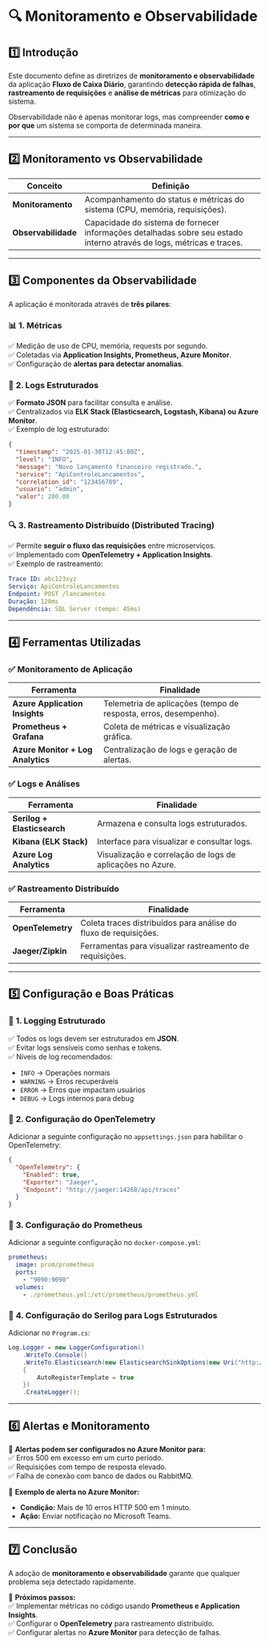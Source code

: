 # 🔍 Monitoramento e Observabilidade

## 1️⃣ Introdução

Este documento define as diretrizes de **monitoramento e observabilidade** da aplicação **Fluxo de Caixa Diário**, garantindo **detecção rápida de falhas**, **rastreamento de requisições** e **análise de métricas** para otimização do sistema.

Observabilidade não é apenas monitorar logs, mas compreender **como e por que** um sistema se comporta de determinada maneira.

---

## 2️⃣ Monitoramento vs Observabilidade

| Conceito         | Definição |
|-----------------|------------------------------------------------------------|
| **Monitoramento** | Acompanhamento do status e métricas do sistema (CPU, memória, requisições). |
| **Observabilidade** | Capacidade do sistema de fornecer informações detalhadas sobre seu estado interno através de logs, métricas e traces. |

---

## 3️⃣ Componentes da Observabilidade

A aplicação é monitorada através de **três pilares**:

### 📊 **1. Métricas**
✅ Medição de uso de CPU, memória, requests por segundo.  
✅ Coletadas via **Application Insights, Prometheus, Azure Monitor**.  
✅ Configuração de **alertas para detectar anomalias**.  

### 📄 **2. Logs Estruturados**
✅ **Formato JSON** para facilitar consulta e análise.  
✅ Centralizados via **ELK Stack (Elasticsearch, Logstash, Kibana) ou Azure Monitor**.  
✅ Exemplo de log estruturado:
```json
{
  "timestamp": "2025-01-30T12:45:00Z",
  "level": "INFO",
  "message": "Novo lançamento financeiro registrado.",
  "service": "ApiControleLancamentos",
  "correlation_id": "123456789",
  "usuario": "admin",
  "valor": 200.00
}
```

### 🔍 **3. Rastreamento Distribuído (Distributed Tracing)**
✅ Permite **seguir o fluxo das requisições** entre microserviços.  
✅ Implementado com **OpenTelemetry + Application Insights**.  
✅ Exemplo de rastreamento:
```yaml
Trace ID: abc123xyz
Serviço: ApiControleLancamentos
Endpoint: POST /lancamentos
Duração: 120ms
Dependência: SQL Server (tempo: 45ms)
```

---

## 4️⃣ Ferramentas Utilizadas

### ✅ **Monitoramento de Aplicação**
| Ferramenta             | Finalidade |
|------------------------|-------------------------------------------|
| **Azure Application Insights** | Telemetria de aplicações (tempo de resposta, erros, desempenho). |
| **Prometheus + Grafana** | Coleta de métricas e visualização gráfica. |
| **Azure Monitor + Log Analytics** | Centralização de logs e geração de alertas. |

### ✅ **Logs e Análises**
| Ferramenta             | Finalidade |
|------------------------|-------------------------------------------|
| **Serilog + Elasticsearch** | Armazena e consulta logs estruturados. |
| **Kibana (ELK Stack)** | Interface para visualizar e consultar logs. |
| **Azure Log Analytics** | Visualização e correlação de logs de aplicações no Azure. |

### ✅ **Rastreamento Distribuído**
| Ferramenta             | Finalidade |
|------------------------|-------------------------------------------|
| **OpenTelemetry** | Coleta traces distribuídos para análise do fluxo de requisições. |
| **Jaeger/Zipkin** | Ferramentas para visualizar rastreamento de requisições. |

---

## 5️⃣ Configuração e Boas Práticas

### 📌 **1. Logging Estruturado**
✅ Todos os logs devem ser estruturados em **JSON**.  
✅ Evitar logs sensíveis como senhas e tokens.  
✅ Níveis de log recomendados:
   - `INFO` → Operações normais  
   - `WARNING` → Erros recuperáveis  
   - `ERROR` → Erros que impactam usuários  
   - `DEBUG` → Logs internos para debug  

### 📌 **2. Configuração do OpenTelemetry**
Adicionar a seguinte configuração no `appsettings.json` para habilitar o OpenTelemetry:
```json
{
  "OpenTelemetry": {
    "Enabled": true,
    "Exporter": "Jaeger",
    "Endpoint": "http://jaeger:14268/api/traces"
  }
}
```

### 📌 **3. Configuração do Prometheus**
Adicionar a seguinte configuração no `docker-compose.yml`:
```yaml
prometheus:
  image: prom/prometheus
  ports:
    - "9090:9090"
  volumes:
    - ./prometheus.yml:/etc/prometheus/prometheus.yml
```

### 📌 **4. Configuração do Serilog para Logs Estruturados**
Adicionar no `Program.cs`:
```csharp
Log.Logger = new LoggerConfiguration()
    .WriteTo.Console()
    .WriteTo.Elasticsearch(new ElasticsearchSinkOptions(new Uri("http://localhost:9200"))
    {
        AutoRegisterTemplate = true
    })
    .CreateLogger();
```

---

## 6️⃣ Alertas e Monitoramento

📌 **Alertas podem ser configurados no Azure Monitor para:**  
✅ Erros 500 em excesso em um curto período.  
✅ Requisições com tempo de resposta elevado.  
✅ Falha de conexão com banco de dados ou RabbitMQ.  

📌 **Exemplo de alerta no Azure Monitor:**
- **Condição:** Mais de 10 erros HTTP 500 em 1 minuto.  
- **Ação:** Enviar notificação no Microsoft Teams.  

---

## 7️⃣ Conclusão

A adoção de **monitoramento e observabilidade** garante que qualquer problema seja detectado rapidamente.  

📌 **Próximos passos:**  
✅ Implementar métricas no código usando **Prometheus e Application Insights**.  
✅ Configurar o **OpenTelemetry** para rastreamento distribuído.  
✅ Configurar alertas no **Azure Monitor** para detecção de falhas.  


